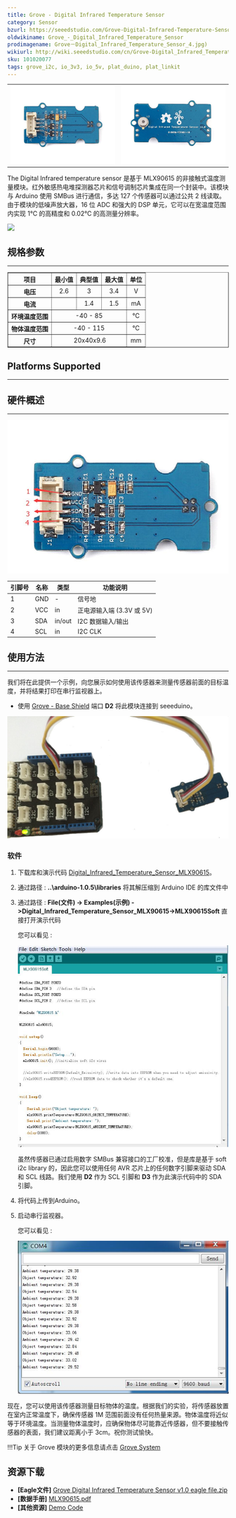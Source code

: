 ```yaml
---
title: Grove - Digital Infrared Temperature Sensor
category: Sensor
bzurl: https://seeedstudio.com/Grove-Digital-Infrared-Temperature-Sensor-p-2385.html
oldwikiname: Grove_-_Digital_Infrared_Temperature_Sensor
prodimagename: Grove－Digital_Infrared_Temperature_Sensor_4.jpg)
wikiurl: http://wiki.seeedstudio.com/cn/Grove-Digital_Infrared_Temperature_Sensor
sku: 101020077
tags: grove_i2c, io_3v3, io_5v, plat_duino, plat_linkit
---
```


<table>
    <tr>
        <td><img src="https://raw.githubusercontent.com/SeeedDocument/Grove-Digital_Infrared_Temperature_Sensor/master/img/Grove－Digital_Infrared_Temperature_Sensor_1.jpg"></td>
        <td><img src="https://raw.githubusercontent.com/SeeedDocument/Grove-Digital_Infrared_Temperature_Sensor/master/img/Grove－Digital_Infrared_Temperature_Sensor_2.jpg"></td>
    </tr>
</table>

The Digital Infrared temperature sensor 是基于 MLX90615 的非接触式温度测量模块。红外敏感热电堆探测器芯片和信号调制芯片集成在同一个封装中。该模块与 Arduino 使用 SMBus 进行通信，多达 127 个传感器可以通过公共 2 线读取。由于模块的低噪声放大器，16 位 ADC 和强大的 DSP 单元，它可以在宽温度范围内实现 1℃ 的高精度和 0.02℃ 的高测量分辨率。

[![](https://github.com/SeeedDocument/wiki_chinese/raw/master/docs/images/click_to_buy.PNG)](https://item.taobao.com/item.htm?spm=a1z10.3-c.w4002-11172317909.10.3cf0cb0eMTEAGk&id=531816314395)

## 规格参数
-------------

<table border="1" cellspacing="0" width="50%">
<tr>
<th>
项目
</th>
<th>
最小值
</th>
<th>
典型值
</th>
<th>
最大值
</th>
<th>
单位
</th>
</tr>
<tr align="center">
<th scope="row">
电压
</th>
<td>
2.6
</td>
<td>
3
</td>
<td>
3.4
</td>
<td>
V
</td>
</tr>
<tr align="center">
<th scope="row">
电流
</th>
<td>
</td>
<td>
1.4
</td>
<td>
1.5
</td>
<td>
mA
</td>
</tr>
<tr align="center">
<th scope="row">
环境温度范围
</th>
<td colspan="3">
-40 - 85
</td>
<td>
℃
</td>
</tr>
<tr align="center">
<th scope="row">
物体温度范围
</th>
<td colspan="3">
-40 - 115
</td>
<td>
℃
</td>
</tr>
<tr align="center">
<th scope="row">
尺寸
</th>
<td colspan="3">
 20x40x9.6
</td>
<td>
mm
</td>
</tr>
</table>

## Platforms Supported
-------------------

## 硬件概述
------------------

![](https://raw.githubusercontent.com/SeeedDocument/Grove-Digital_Infrared_Temperature_Sensor/master/img/Grove－Digital_Infrared_Temperature_Sensor_4.jpg)

| 引脚号 | 名称 | 类型   | 功能说明                             |
|------------|------|--------|--------------------------------------------------|
| 1          | GND  | -      | 信号地                                   |
| 2          | VCC  | in     | 正电源输入端 (3.3V 或 5V) |
| 3          | SDA  | in/out | I2C 数据输入/输出                            |
| 4          | SCL  | in     | I2C CLK                                          |

## 使用方法
-----

我们将在此提供一个示例，向您展示如何使用该传感器来测量传感器前面的目标温度，并将结果打印在串行监视器上。

-   使用 [Grove - Base Shield](/Base_Shield_V2 "Grove - Base Shield") 端口 **D2** 将此模块连接到 seeeduino。

![](https://raw.githubusercontent.com/SeeedDocument/Grove-Digital_Infrared_Temperature_Sensor/master/img/Digital_Infrared_Temperature_Sensor4.JPG)

### 软件

1. 下载库和演示代码 [Digital_Infrared_Temperature_Sensor_MLX90615](https://github.com/Seeed-Studio/Digital_Infrared_Temperature_Sensor_MLX90615)。
2. 通过路径 : **..\\arduino-1.0.5\\libraries** 将其解压缩到 Arduino IDE 的库文件中
3. 通过路径 : **File(文件) -&gt; Examples(示例) ->Digital_Infrared_Temperature_Sensor_MLX90615->MLX90615Soft** 直接打开演示代码

    您可以看见 :

    ![](https://raw.githubusercontent.com/SeeedDocument/Grove-Digital_Infrared_Temperature_Sensor/master/img/MLX90615_demo_code.jpg)

    虽然传感器已通过启用数字 SMBus 兼容接口的工厂校准，但是库是基于 soft i2c library 的，因此您可以使用任何 AVR 芯片上的任何数字引脚来驱动 SDA 和 SCL 线路。我们使用 **D2** 作为 SCL 引脚和 **D3** 作为此演示代码中的 SDA 引脚。

4. 将代码上传到Arduino。
5. 启动串行监视器。

    您可以看见 :

    ![](https://raw.githubusercontent.com/SeeedDocument/Grove-Digital_Infrared_Temperature_Sensor/master/img/Digital_Infrared_Temperature_Sensor_Serial_Monitor.jpg)

现在，您可以使用该传感器测量目标物体的温度。根据我们的实验，将传感器放置在室内正常温度下，确保传感器 1M 范围前面没有任何热量来源。物体温度将近似等于环境温度。当测量物体温度时，应确保物体尽可能靠近传感器，但不要接触传感器的表面，我们建议距离小于 3cm。祝你测试愉快。

!!!Tip
     关于 Grove 模块的更多信息请点击 [Grove System](http://wiki.seeedstudio.com/cn/Grove_System/)

资源下载
--------

- **[Eagle文件]** [Grove Digital Infrared Temperature Sensor v1.0 eagle file.zip](https://raw.githubusercontent.com/SeeedDocument/Grove-Digital_Infrared_Temperature_Sensor/master/res/Grove_Digital_Infrared_Temperature_Sensor_v1.0_eagle_file.zip "File:Grove Digital Infrared Temperature Sensor v1.0 eagle file.zip")
- **[数据手册]** [MLX90615.pdf](https://raw.githubusercontent.com/SeeedDocument/Grove-Digital_Infrared_Temperature_Sensor/master/res/MLX90615.pdf "File:MLX90615.pdf")
- **[其他资源]** [Demo Code](https://github.com/Seeed-Studio/Digital_Infrared_Temperature_Sensor_MLX90615)

<!-- This Markdown file was created from http://www.seeedstudio.com/wiki/Grove_-_Digital_Infrared_Temperature_Sensor -->
